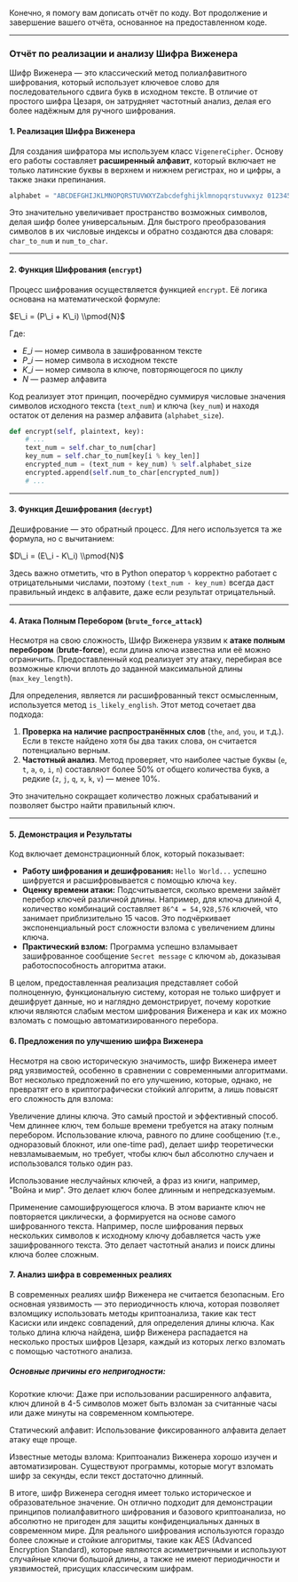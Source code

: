 Конечно, я помогу вам дописать отчёт по коду. Вот продолжение и завершение вашего отчёта, основанное на предоставленном коде.

-----

### Отчёт по реализации и анализу Шифра Виженера

Шифр Виженера — это классический метод полиалфавитного шифрования, который использует ключевое слово для последовательного сдвига букв в исходном тексте. В отличие от простого шифра Цезаря, он затрудняет частотный анализ, делая его более надёжным для ручного шифрования.

#### 1\. Реализация Шифра Виженера

Для создания шифратора мы используем класс `VigenereCipher`. Основу его работы составляет **расширенный алфавит**, который включает не только латинские буквы в верхнем и нижнем регистрах, но и цифры, а также знаки препинания.

```python
alphabet = "ABCDEFGHIJKLMNOPQRSTUVWXYZabcdefghijklmnopqrstuvwxyz 0123456789.,!?;:'\"-()"
```

Это значительно увеличивает пространство возможных символов, делая шифр более универсальным. Для быстрого преобразования символов в их числовые индексы и обратно создаются два словаря: `char_to_num` и `num_to_char`.

-----

#### 2\. Функция Шифрования (`encrypt`)

Процесс шифрования осуществляется функцией `encrypt`. Её логика основана на математической формуле:

$E\_i = (P\_i + K\_i) \\pmod{N}$

Где:

  - $E\_i$ — номер символа в зашифрованном тексте
  - $P\_i$ — номер символа в исходном тексте
  - $K\_i$ — номер символа в ключе, повторяющегося по циклу
  - $N$ — размер алфавита

Код реализует этот принцип, поочерёдно суммируя числовые значения символов исходного текста (`text_num`) и ключа (`key_num`) и находя остаток от деления на размер алфавита (`alphabet_size`).

```python
def encrypt(self, plaintext, key):
    # ...
    text_num = self.char_to_num[char]
    key_num = self.char_to_num[key[i % key_len]]
    encrypted_num = (text_num + key_num) % self.alphabet_size
    encrypted.append(self.num_to_char[encrypted_num])
    # ...
```

-----

#### 3\. Функция Дешифрования (`decrypt`)

Дешифрование — это обратный процесс. Для него используется та же формула, но с вычитанием:

$D\_i = (E\_i - K\_i) \\pmod{N}$

Здесь важно отметить, что в Python оператор `%` корректно работает с отрицательными числами, поэтому `(text_num - key_num)` всегда даст правильный индекс в алфавите, даже если результат отрицательный.

-----

#### 4\. Атака Полным Перебором (`brute_force_attack`)

Несмотря на свою сложность, Шифр Виженера уязвим к **атаке полным перебором** (**brute-force**), если длина ключа известна или её можно ограничить. Предоставленный код реализует эту атаку, перебирая все возможные ключи вплоть до заданной максимальной длины (`max_key_length`).

Для определения, является ли расшифрованный текст осмысленным, используется метод `is_likely_english`. Этот метод сочетает два подхода:

1.  **Проверка на наличие распространённых слов** (`the`, `and`, `you`, и т.д.). Если в тексте найдено хотя бы два таких слова, он считается потенциально верным.
2.  **Частотный анализ**. Метод проверяет, что наиболее частые буквы (`e`, `t`, `a`, `o`, `i`, `n`) составляют более 50% от общего количества букв, а редкие (`z`, `j`, `q`, `x`, `k`, `v`) — менее 10%.

Это значительно сокращает количество ложных срабатываний и позволяет быстро найти правильный ключ.

-----

#### 5\. Демонстрация и Результаты

Код включает демонстрационный блок, который показывает:

  - **Работу шифрования и дешифрования:** `Hello World...` успешно шифруется и расшифровывается с помощью ключа `key`.
  - **Оценку времени атаки:** Подсчитывается, сколько времени займёт перебор ключей различной длины. Например, для ключа длиной 4, количество комбинаций составляет `86^4 = 54,928,576` ключей, что занимает приблизительно 15 часов. Это подчёркивает экспоненциальный рост сложности взлома с увеличением длины ключа.
  - **Практический взлом:** Программа успешно взламывает зашифрованное сообщение `Secret message` с ключом `ab`, доказывая работоспособность алгоритма атаки.

В целом, предоставленная реализация представляет собой полноценную, функциональную систему, которая не только шифрует и дешифрует данные, но и наглядно демонстрирует, почему короткие ключи являются слабым местом шифрования Виженера и как их можно взломать с помощью автоматизированного перебора.

#### 6\. Предложения по улучшению шифра Виженера
Несмотря на свою историческую значимость, шифр Виженера имеет ряд уязвимостей, особенно в сравнении с современными алгоритмами. Вот несколько предложений по его улучшению, которые, однако, не превратят его в криптографически стойкий алгоритм, а лишь повысят его сложность для взлома:

Увеличение длины ключа. Это самый простой и эффективный способ. Чем длиннее ключ, тем больше времени требуется на атаку полным перебором. Использование ключа, равного по длине сообщению (т.е., одноразовый блокнот, или one-time pad), делает шифр теоретически невзламываемым, но требует, чтобы ключ был абсолютно случаен и использовался только один раз.

Использование неслучайных ключей, а фраз из книги, например, "Война и мир". Это делает ключ более длинным и непредсказуемым.

Применение самошифрующегося ключа. В этом варианте ключ не повторяется циклически, а формируется на основе самого шифрованного текста. Например, после шифрования первых нескольких символов к исходному ключу добавляется часть уже зашифрованного текста. Это делает частотный анализ и поиск длины ключа более сложным.

#### 7\. Анализ шифра в современных реалиях
В современных реалиях шифр Виженера не считается безопасным. Его основная уязвимость — это периодичность ключа, которая позволяет взломщику использовать методы криптоанализа, такие как тест Касиски или индекс совпадений, для определения длины ключа. Как только длина ключа найдена, шифр Виженера распадается на несколько простых шифров Цезаря, каждый из которых легко взломать с помощью частотного анализа.

##### Основные причины его непригодности:

Короткие ключи: Даже при использовании расширенного алфавита, ключ длиной в 4-5 символов может быть взломан за считанные часы или даже минуты на современном компьютере.

Статический алфавит: Использование фиксированного алфавита делает атаку еще проще.

Известные методы взлома: Криптоанализ Виженера хорошо изучен и автоматизирован. Существуют программы, которые могут взломать шифр за секунды, если текст достаточно длинный.

В итоге, шифр Виженера сегодня имеет только историческое и образовательное значение. Он отлично подходит для демонстрации принципов полиалфавитного шифрования и базового криптоанализа, но абсолютно не пригоден для защиты конфиденциальных данных в современном мире. Для реального шифрования используются гораздо более сложные и стойкие алгоритмы, такие как AES (Advanced Encryption Standard), которые являются асимметричными и используют случайные ключи большой длины, а также не имеют периодичности и уязвимостей, присущих классическим шифрам.